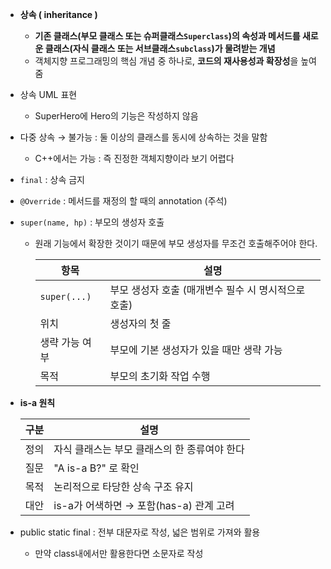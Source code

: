 - **상속 ( inheritance )**
    - **기존 클래스(부모 클래스 또는 슈퍼클래스`Superclass`)의 속성과 메서드를 새로운 클래스(자식 클래스 또는 서브클래스`subclass`)가 물려받는 개념**
    - 객체지향 프로그래밍의 핵심 개념 중 하나로, **코드의 재사용성과 확장성**을 높여줌
- 상속 UML 표현
    - SuperHero에 Hero의 기능은 작성하지 않음
- 다중 상속 → 불가능 : 둘 이상의 클래스를 동시에 상속하는 것을 말함
    - C++에서는 가능 : 즉 진정한 객체지향이라 보기 어렵다
- `final` : 상속 금지
- `@Override` : 메서드를 재정의 할 때의 annotation (주석)
- `super(name, hp)` : 부모의 생성자 호출
    - 원래 기능에서 확장한 것이기 때문에 부모 생성자를 무조건 호출해주어야 한다.


        | 항목 | 설명 |
        | --- | --- |
        | `super(...)` | 부모 생성자 호출 (매개변수 필수 시 명시적으로 호출) |
        | 위치 | 생성자의 첫 줄 |
        | 생략 가능 여부 | 부모에 기본 생성자가 있을 때만 생략 가능 |
        | 목적 | 부모의 초기화 작업 수행 |
- **is-a 원칙**


    | 구분 | 설명 |
    | --- | --- |
    | 정의 | 자식 클래스는 부모 클래스의 한 종류여야 한다 |
    | 질문 | "A is-a B?" 로 확인 |
    | 목적 | 논리적으로 타당한 상속 구조 유지 |
    | 대안 | is-a가 어색하면 → 포함(has-a) 관계 고려 |
- public static final : 전부 대문자로 작성, 넓은 범위로 가져와 활용
    - 만약 class내에서만 활용한다면 소문자로 작성